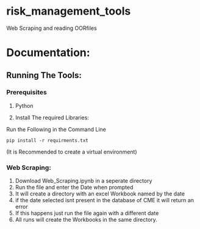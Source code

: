 # risk_management_tools
Web Scraping and reading OORfiles

# Documentation:

## Running The Tools:
### Prerequisites

1. Python 

2. Install The required Libraries:  
  
Run the Following in the Command Line 
``` 
pip install -r requirments.txt
```
(It is Recommended to create a virtual environment)

### Web Scraping:

1. Download Web_Scraping.ipynb in a seperate directory
2. Run the file and enter the Date when prompted
3. It will create a directory with an excel Workbook named by the date
4. if the date selected isnt present in the database of CME it will return an error
5. If this happens just run the file again with a different date
6. All runs will create the Workbooks in the same directory.

